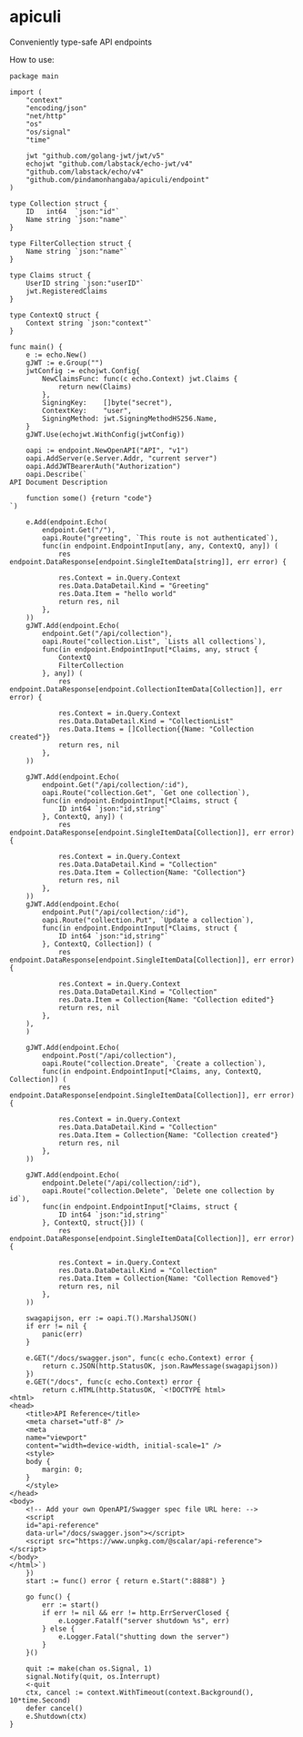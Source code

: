 # apiculi
Conveniently type-safe API endpoints

How to use:

	package main

	import (
		"context"
		"encoding/json"
		"net/http"
		"os"
		"os/signal"
		"time"

		jwt "github.com/golang-jwt/jwt/v5"
		echojwt "github.com/labstack/echo-jwt/v4"
		"github.com/labstack/echo/v4"
		"github.com/pindamonhangaba/apiculi/endpoint"
	)

	type Collection struct {
		ID   int64  `json:"id"`
		Name string `json:"name"`
	}

	type FilterCollection struct {
		Name string `json:"name"`
	}

	type Claims struct {
		UserID string `json:"userID"`
		jwt.RegisteredClaims
	}

	type ContextQ struct {
		Context string `json:"context"`
	}

	func main() {
		e := echo.New()
		gJWT := e.Group("")
		jwtConfig := echojwt.Config{
			NewClaimsFunc: func(c echo.Context) jwt.Claims {
				return new(Claims)
			},
			SigningKey:    []byte("secret"),
			ContextKey:    "user",
			SigningMethod: jwt.SigningMethodHS256.Name,
		}
		gJWT.Use(echojwt.WithConfig(jwtConfig))

		oapi := endpoint.NewOpenAPI("API", "v1")
		oapi.AddServer(e.Server.Addr, "current server")
		oapi.AddJWTBearerAuth("Authorization")
		oapi.Describe(`
	API Document Description

		function some() {return "code"}
	`)

		e.Add(endpoint.Echo(
			endpoint.Get("/"),
			oapi.Route("greeting", `This route is not authenticated`),
			func(in endpoint.EndpointInput[any, any, ContextQ, any]) (
				res endpoint.DataResponse[endpoint.SingleItemData[string]], err error) {

				res.Context = in.Query.Context
				res.Data.DataDetail.Kind = "Greeting"
				res.Data.Item = "hello world"
				return res, nil
			},
		))
		gJWT.Add(endpoint.Echo(
			endpoint.Get("/api/collection"),
			oapi.Route("collection.List", `Lists all collections`),
			func(in endpoint.EndpointInput[*Claims, any, struct {
				ContextQ
				FilterCollection
			}, any]) (
				res endpoint.DataResponse[endpoint.CollectionItemData[Collection]], err error) {

				res.Context = in.Query.Context
				res.Data.DataDetail.Kind = "CollectionList"
				res.Data.Items = []Collection{{Name: "Collection created"}}
				return res, nil
			},
		))

		gJWT.Add(endpoint.Echo(
			endpoint.Get("/api/collection/:id"),
			oapi.Route("collection.Get", `Get one collection`),
			func(in endpoint.EndpointInput[*Claims, struct {
				ID int64 `json:"id,string"`
			}, ContextQ, any]) (
				res endpoint.DataResponse[endpoint.SingleItemData[Collection]], err error) {

				res.Context = in.Query.Context
				res.Data.DataDetail.Kind = "Collection"
				res.Data.Item = Collection{Name: "Collection"}
				return res, nil
			},
		))
		gJWT.Add(endpoint.Echo(
			endpoint.Put("/api/collection/:id"),
			oapi.Route("collection.Put", `Update a collection`),
			func(in endpoint.EndpointInput[*Claims, struct {
				ID int64 `json:"id,string"`
			}, ContextQ, Collection]) (
				res endpoint.DataResponse[endpoint.SingleItemData[Collection]], err error) {

				res.Context = in.Query.Context
				res.Data.DataDetail.Kind = "Collection"
				res.Data.Item = Collection{Name: "Collection edited"}
				return res, nil
			},
		),
		)

		gJWT.Add(endpoint.Echo(
			endpoint.Post("/api/collection"),
			oapi.Route("collection.Dreate", `Create a collection`),
			func(in endpoint.EndpointInput[*Claims, any, ContextQ, Collection]) (
				res endpoint.DataResponse[endpoint.SingleItemData[Collection]], err error) {

				res.Context = in.Query.Context
				res.Data.DataDetail.Kind = "Collection"
				res.Data.Item = Collection{Name: "Collection created"}
				return res, nil
			},
		))

		gJWT.Add(endpoint.Echo(
			endpoint.Delete("/api/collection/:id"),
			oapi.Route("collection.Delete", `Delete one collection by id`),
			func(in endpoint.EndpointInput[*Claims, struct {
				ID int64 `json:"id,string"`
			}, ContextQ, struct{}]) (
				res endpoint.DataResponse[endpoint.SingleItemData[Collection]], err error) {

				res.Context = in.Query.Context
				res.Data.DataDetail.Kind = "Collection"
				res.Data.Item = Collection{Name: "Collection Removed"}
				return res, nil
			},
		))

		swagapijson, err := oapi.T().MarshalJSON()
		if err != nil {
			panic(err)
		}

		e.GET("/docs/swagger.json", func(c echo.Context) error {
			return c.JSON(http.StatusOK, json.RawMessage(swagapijson))
		})
		e.GET("/docs", func(c echo.Context) error {
			return c.HTML(http.StatusOK, `<!DOCTYPE html>
	<html>
	<head>
		<title>API Reference</title>
		<meta charset="utf-8" />
		<meta
		name="viewport"
		content="width=device-width, initial-scale=1" />
		<style>
		body {
			margin: 0;
		}
		</style>
	</head>
	<body>
		<!-- Add your own OpenAPI/Swagger spec file URL here: -->
		<script
		id="api-reference"
		data-url="/docs/swagger.json"></script>
		<script src="https://www.unpkg.com/@scalar/api-reference"></script>
	</body>
	</html>`)
		})
		start := func() error { return e.Start(":8888") }

		go func() {
			err := start()
			if err != nil && err != http.ErrServerClosed {
				e.Logger.Fatalf("server shutdown %s", err)
			} else {
				e.Logger.Fatal("shutting down the server")
			}
		}()

		quit := make(chan os.Signal, 1)
		signal.Notify(quit, os.Interrupt)
		<-quit
		ctx, cancel := context.WithTimeout(context.Background(), 10*time.Second)
		defer cancel()
		e.Shutdown(ctx)
	}
